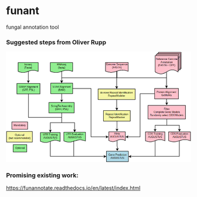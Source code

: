 # funant
fungal annotation tool

### Suggested steps from Oliver Rupp
![Pipeline](genepredpipe.png)

### Promising existing work:
https://funannotate.readthedocs.io/en/latest/index.html
